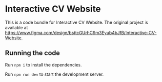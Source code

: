 
  # Interactive CV Website

  This is a code bundle for Interactive CV Website. The original project is available at https://www.figma.com/design/bsttcGUrhC9m3Eyub4bJfB/Interactive-CV-Website.

  ## Running the code

  Run `npm i` to install the dependencies.

  Run `npm run dev` to start the development server.
  